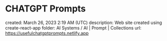 # CHATGPT Prompts

created: March 26, 2023 2:19 AM (UTC)
description: Web site created using create-react-app
folder: AI Systems / AI | Prompt | Collections
url: https://usefulchatgptprompts.netlify.app